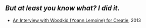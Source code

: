## _But at least you know what? I did it._

- [An Interview with Woodkid (Yoann Lemoine) for Creatie][yoann-lemoine], 2013

[yoann-lemoine]: https://www.youtube.com/watch?v=HbBSA5y6hd8

